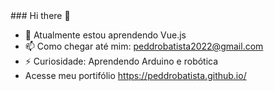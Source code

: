 <link rel="stylesheet" href="https://cdn.jsdelivr.net/gh/devicons/devicon@v2.15.1/devicon.min.css">
### Hi there 👋

- 🌱 Atualmente estou aprendendo Vue.js
- 📫 Como chegar até mim: peddrobatista2022@gmail.com
- ⚡ Curiosidade: Aprendendo Arduino e robótica
- Acesse meu portifólio https://peddrobatista.github.io/
<i class="devicon-nodejs-plain-wordmark"></i>
